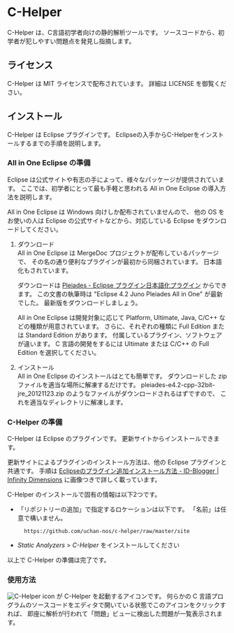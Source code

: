 # C-Helper
C-Helper は、C言語初学者向けの静的解析ツールです。
ソースコードから、初学者が犯しやすい問題点を発見し指摘します。

## ライセンス
C-Helper は MIT ライセンスで配布されています。
詳細は LICENSE を御覧ください。

## インストール
C-Helper は Eclipse プラグインです。
Eclipseの入手からC-Helperをインストールするまでの手順を説明します。

### All in One Eclipse の準備
Eclipse は公式サイトや有志の手によって、様々なパッケージが提供されています。
ここでは、初学者にとって最も手軽と思われる All in One Eclipse の導入方法を説明します。

All in One Eclipse は Windows 向けしか配布されていませんので、
他の OS をお使いの人は Eclipse の公式サイトなどから、対応している Eclipse をダウンロードしてください。

1. ダウンロード  
All in One Eclipse は MergeDoc プロジェクトが配布しているパッケージで、
その名の通り便利なプラグインが最初から同梱されています。
日本語化もされています。

    ダウンロードは [Pleiades - Eclipse プラグイン日本語化プラグイン](mergedoc.sourceforge.jp) からできます。
この文書の執筆時は "Eclipse 4.2 Juno Pleiades All in One" が最新でした。
最新版をダウンロードしましょう。

    All in One Eclipse は開発対象に応じて Platform, Ultimate, Java, C/C++ などの種類が用意されています。
さらに、それぞれの種類に Full Edition または Standard Edition があります。
付属しているプラグイン、ソフトウェアが違います。
C 言語の開発をするには Ultimate または C/C++ の Full Edition を選択してください。

2. インストール  
All in One Eclipse のインストールはとても簡単です。
ダウンロードした zip ファイルを適当な場所に解凍するだけです。
pleiades-e4.2-cpp-32bit-jre\_20121123.zip のようなファイルがダウンロードされるはずですので、
これを適当なディレクトリに解凍します。

### C-Helper の準備
C-Helper は Eclipse のプラグインです。
更新サイトからインストールできます。

更新サイトによるプラグインのインストール方法は、他の Eclipse プラグインと共通です。
手順は [Eclipseのプラグイン追加インストール方法 - ID-Blogger | Infinity Dimensions](http://www.infinity-dimensions.com/blog/archives/eclipse-plugin-install.html) に画像つきで詳しく載っています。

C-Helper のインストールで固有の情報は以下2つです。

- 「リポジトリーの追加」で指定するロケーションは以下です。
「名前」は任意で構いません。

        https://github.com/uchan-nos/c-helper/raw/master/site

- _Static Analyzers_ > _C-Helper_ をインストールしてください

以上で C-Helper の準備は完了です。

### 使用方法
![C-Helper icon](https://github.com/uchan-nos/c-helper/raw/master/icons/analysis.png)
が C-Helper を起動するアイコンです。
何らかの C 言語プログラムのソースコードをエディタで開いている状態でこのアイコンをクリックすれば、
即座に解析が行われて「問題」ビューに検出した問題が一覧表示されます。
